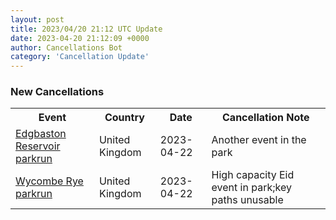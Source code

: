 ```yaml
---
layout: post
title: 2023/04/20 21:12 UTC Update
date: 2023-04-20 21:12:09 +0000
author: Cancellations Bot
category: 'Cancellation Update'
---
```


<h3>New Cancellations</h3>
<div class='hscrollable'>
<table style='width: 100%'>
    <tr>
        <th>Event</th>
        <th>Country</th>
        <th>Date</th>
        <th>Cancellation Note</th>
    </tr>
    <tr>
        <td><a href="https://www.parkrun.org.uk/edgbastonreservoir">Edgbaston Reservoir parkrun</a></td>
        <td>United Kingdom</td>
        <td>2023-04-22</td>
        <td>Another event in the park</td>
    </tr>
    <tr>
        <td><a href="https://www.parkrun.org.uk/wycomberye">Wycombe Rye parkrun</a></td>
        <td>United Kingdom</td>
        <td>2023-04-22</td>
        <td>High capacity Eid event in park;key paths unusable</td>
    </tr>
</table>
</div>
